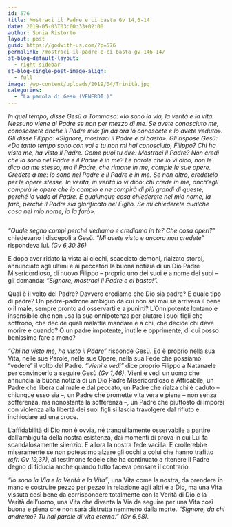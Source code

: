 ```yaml
---
id: 576
title: Mostraci il Padre e ci basta Gv 14,6-14
date: 2019-05-03T03:00:33+02:00
author: Sonia Ristorto
layout: post
guid: https://godwith-us.com/?p=576
permalink: /mostraci-il-padre-e-ci-basta-gv-146-14/
st-blog-default-layout:
  - right-sidebar
st-blog-single-post-image-align:
  - full
image: /wp-content/uploads/2019/04/Trinità.jpg
categories:
  - "La parola di Gesù (VENERDI')"
---
```

_In quel tempo, disse Gesù a Tommaso: «Io sono la via, la verità e la vita. Nessuno viene al Padre se non per mezzo di me. Se avete conosciuto me, conoscerete anche il Padre mio: fin da ora lo conoscete e lo avete veduto». Gli disse Filippo: «Signore, mostraci il Padre e ci basta». Gli rispose Gesù: «Da tanto tempo sono con voi e tu non mi hai conosciuto, Filippo? Chi ha visto me, ha visto il Padre. Come puoi tu dire: Mostraci il Padre? Non credi che io sono nel Padre e il Padre è in me? Le parole che io vi dico, non le dico da me stesso; ma il Padre, che rimane in me, compie le sue opere. Credete a me: io sono nel Padre e il Padre è in me. Se non altro, credetelo per le opere stesse. In verità, in verità io vi dico: chi crede in me, anch&#8217;egli compirà le opere che io compio e ne compirà di più grandi di queste, perché io vado al Padre. E qualunque cosa chiederete nel mio nome, la farò, perché il Padre sia glorificato nel Figlio. Se mi chiederete qualche cosa nel mio nome, io la farò»._<figure class="wp-block-image">

<img src="https://godwith-us.com/wp-content/uploads/2019/04/Strada.jpg" alt="" class="wp-image-577" srcset="https://incercadidio.com/wp-content/uploads/2019/04/Strada.jpg 924w, https://incercadidio.com/wp-content/uploads/2019/04/Strada-300x176.jpg 300w, https://incercadidio.com/wp-content/uploads/2019/04/Strada-768x450.jpg 768w" sizes="(max-width: 924px) 100vw, 924px" /> </figure> 

_“Quale segno compi perché vediamo e crediamo in te? Che cosa operi?”_ chiedevano i discepoli a Gesù. _“Mi avete visto e ancora non credete”_ rispondeva lui. _(Gv 6,30.36)_

E dopo aver ridato la vista ai ciechi, scacciato demoni, rialzato storpi, annunciato agli ultimi e ai peccatori la buona notizia di un Dio Padre Misericordioso, di nuovo Filippo &#8211; proprio uno dei suoi e a nome dei suoi &#8211; gli domanda: _“Signore, mostraci il Padre e ci basta!”._

Qual è il volto del Padre? Davvero crediamo che Dio sia padre? E quale tipo di padre? Un padre-padrone ambiguo da cui non sai mai se arriverà il bene o il male, sempre pronto ad osservarti e a punirti? L’Onnipotente lontano e insensibile che non usa la sua onnipotenza per aiutare i suoi figli che soffrono, che decide quali malattie mandare e a chi, che decide chi deve morire e quando? O un padre impotente, inutile e opprimente, di cui posso benissimo fare a meno?

_“Chi ha visto me, ha visto il Padre”_ risponde Gesù. Ed è proprio nella sua Vita, nelle sue Parole, nelle sue Opere, nella sua Fede che possiamo “vedere” il volto del Padre. _“Vieni e vedi”_ dice proprio Filippo a Natanaele per convincerlo a seguire Gesù _(Gv 1,46)_. Vieni e vedi un uomo che annuncia la buona notizia di un Dio Padre Misericordioso e Affidabile, un Padre che libera dal male e dal peccato, un Padre che rialza chi è caduto – chiunque esso sia –, un Padre che promette vita vera e piena – non senza sofferenza, ma nonostante la sofferenza –, un Padre che piuttosto di imporsi con violenza alla libertà dei suoi figli si lascia travolgere dal rifiuto e inchiodare ad una croce.

L’affidabilità di Dio non è ovvia, né tranquillamente osservabile a partire dall’ambiguità della nostra esistenza, dai momenti di prova in cui Lui fa scandalosamente silenzio. E allora la nostra fede vacilla. E crollerebbe miseramente se non potessimo alzare gli occhi a colui che hanno trafitto _(cfr. Gv 19,37)_, al testimone fedele che ha continuato a ritenere il Padre degno di fiducia anche quando tutto faceva pensare il contrario.

_“Io sono la Via e la Verità e la Vita”_, una Vita come la nostra, da prendere in mano e costruire pezzo per pezzo in relazione agli altri e a Dio, ma una Vita vissuta così bene da corrispondere totalmente con la Verità di Dio e la Verità dell’uomo, una Vita che diventa la Via da seguire per una Vita così buona e piena che non sarà distrutta nemmeno dalla morte. _“Signore, da chi andremo? Tu hai parole di vita eterna.” (Gv 6,68)._
